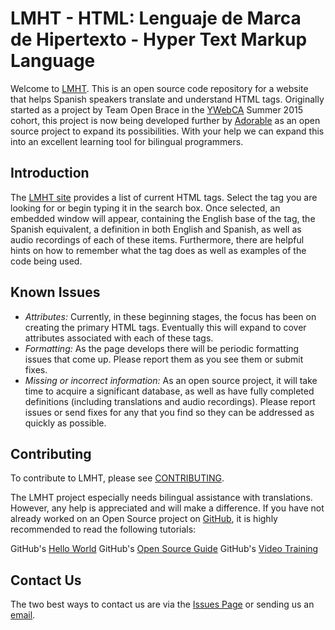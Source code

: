 # LMHT - HTML: Lenguaje de Marca de Hipertexto - Hyper Text Markup Language

Welcome to [LMHT].  This is an open source code repository for a website that helps Spanish speakers translate and understand HTML tags. Originally started as a project by Team Open Brace in the [YWebCA] Summer 2015 cohort, this project is now being developed further by [Adorable] as an open source project to expand its possibilities. With your help we can expand this into an excellent learning tool for bilingual programmers.

[LMHT]: http://lmht.github.io/
[YWebCA]: http://ywebca.org/
[Adorable]:  http://adorable.io/

## Introduction

The [LMHT site] provides a list of current HTML tags. Select the tag you are looking for or begin typing it in the search box. Once selected, an embedded window will appear, containing the English base of the tag, the Spanish equivalent, a definition in both English and Spanish, as well as audio recordings of each of these items.  Furthermore, there are helpful hints on how to remember what the tag does as well as examples of the code being used.

[LMHT site]:  http://lmht.github.io/

## Known Issues

* *Attributes:* Currently, in these beginning stages, the focus has been on creating the primary HTML tags. Eventually this will expand to cover attributes associated with each of these tags.
* *Formatting:* As the page develops there will be periodic formatting issues that come up. Please report them as you see them or submit fixes.
* *Missing or incorrect information:* As an open source project, it will take time to acquire a significant database, as well as have fully completed definitions (including translations and audio recordings). Please report issues or send fixes for any that you find so they can be addressed as quickly as possible.

## Contributing

To contribute to LMHT, please see [CONTRIBUTING](CONTRIBUTING.md).

The LMHT project especially needs bilingual assistance with translations. However, any help is appreciated and will make a difference. If you have not already worked on an Open Source project on [GitHub], it is highly recommended to read the following tutorials:

GitHub's [Hello World]
GitHub's [Open Source Guide]
GitHub's [Video Training]

[CONTRIBUTING]: https://github.com/LMHT/LMHT.github.io/blob/master/contributing.md  
[GitHub]:  https://github.com
[Hello World]:  https://guides.github.com/activities/hello-world/
[Open Source Guide]:  https://guides.github.com/activities/contributing-to-open-source/
[Video Training]: https://www.youtube.com/user/GitHubGuides

## Contact Us

The two best ways to contact us are via the [Issues Page] or sending us an [email].

[Issues page]: https://github.com/LMHT/LMHT.github.io/issues
[email]: mailto:lmht@adorable.io
